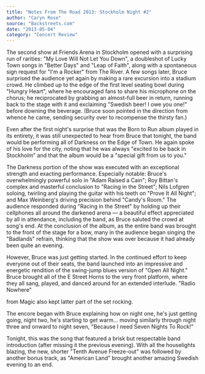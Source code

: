 ```yaml
---
title: "Notes From The Road 2013: Stockholm Night #2"
author: "Caryn Rose"
source: "Backstreets.com"
date: "2013-05-04"
category: "Concert Review"
---
```


The second show at Friends Arena in Stockholm opened with a surprising run of rarities: "My Love Will Not Let You Down", a doubleshot of Lucky Town songs in "Better Days" and "Leap of Faith", along with a spontaneous sign request for "I'm a Rocker" from The River. A few songs later, Bruce surprised the audience yet again by making a rare excursion into a stadium crowd. He climbed up to the edge of the first level seating bowl during "Hungry Heart", where he encouraged fans to share his microphone on the chorus; he reciprocated by grabbing an almost-full beer in return, running back to the stage with it and exclaiming "Swedish beer! I owe you one!" before downing the beverage. (Bruce soon pointed in the direction from whence he came, sending security over to recompense the thirsty fan.)

Even after the first night's surprise that was the Born to Run album played in its entirety, it was still unexpected to hear from Bruce that tonight, the band would be performing all of Darkness on the Edge of Town. He again spoke of his love for the city, noting that he was always "excited to be back in Stockholm" and that the album would be a "special gift from us to you."

The Darkness portion of the show was executed with an exceptional strength and exacting performance. Especially notable: Bruce's overwhelmingly powerful solo in "Adam Raised a Cain"; Roy Bittan's complex and masterful conclusion to "Racing in the Street"; Nils Lofgren soloing, twirling and playing the guitar with his teeth on "Prove It All Night"; and Max Weinberg's driving precision behind "Candy's Room." The audience responded during "Racing in the Street" by holding up their cellphones all around the darkened arena — a beautiful effect appreciated by all in attendance, including the band, as Bruce saluted the crowd at song's end. At the conclusion of the album, as the entire band was brought to the front of the stage for a bow, many in the audience began singing the "Badlands" refrain, thinking that the show was over because it had already been quite an evening.

However, Bruce was just getting started. In the continued effort to keep everyone out of their seats, the band launched into an impressive and energetic rendition of the swing-jump blues version of "Open All Night." Bruce brought all of the E Street Horns to the very front platform, where they all sang, played, and danced around for an extended interlude. "Radio Nowhere"

from Magic also kept latter part of the set rocking.

The encore began with Bruce explaining how on night one, he's just getting going, night two, he's starting to get warm... moving similarly through night three and onward to night seven, "Because I need Seven Nights To Rock!"

Tonight, this was the song that featured a brisk but respectable band introduction (after missing it the previous evening). With all the houselights blazing, the new, shorter "Tenth Avenue Freeze-out" was followed by another bonus track, as "American Land" brought another amazing Swedish evening to an end.
